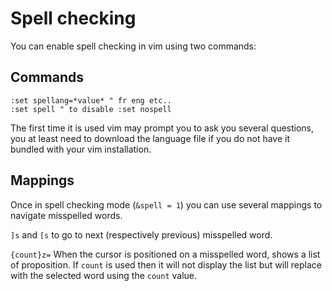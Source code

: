 # Spell checking

You can enable spell checking in vim using two commands:

## Commands
```vimL
:set spellang=*value* " fr eng etc..
:set spell " to disable :set nospell
```

The first time it is used vim may prompt you to ask you several questions, you
at least need to download the language file if you do not have it bundled with
your vim installation. 

## Mappings
Once in spell checking mode (`&spell = 1`) you can use several mappings to
navigate misspelled words.

`]s` and `[s` to go to next (respectively previous) misspelled word.

`{count}z=` When the cursor is positioned on a misspelled word, shows a list of
proposition. If `count` is used then it will not display the list but will
replace with the selected word using the `count` value.
